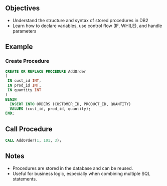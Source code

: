 ## Objectives
- Understand the structure and syntax of stored procedures in DB2
- Learn how to declare variables, use control flow (IF, WHILE), and handle parameters

## Example

### Create Procedure
```sql
CREATE OR REPLACE PROCEDURE AddOrder 
(
 IN cust_id INT, 
 IN prod_id INT, 
 IN quantity INT
)
BEGIN
  INSERT INTO ORDERS (CUSTOMER_ID, PRODUCT_ID, QUANTITY)
  VALUES (cust_id, prod_id, quantity);
END;
```
## Call Procedure
```sql
CALL AddOrder(1, 101, 3);
```
## Notes
- Procedures are stored in the database and can be reused.
- Useful for business logic, especially when combining multiple SQL statements.
